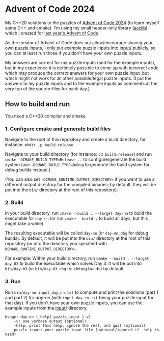 # Advent of Code 2024
My C++20 solutions to the puzzles of [Advent of Code 2024](https://adventofcode.com/2024) (to learn myself some C++ and cmake). I'm using my small header-only library ([aoclib](aoclib/)) which I created for [last year's Advent of Code](https://github.com/zeichensystem/advent-of-code-2023). 

As the creator of Advent of Code does not allow/encourage sharing your own puzzle inputs, I only put example puzzle inputs into [input/](input/) publicly, so you can at least run those if you don't have your own puzzle inputs.

My answers are correct for my puzzle inputs (and for the example inputs), but in my experience it is definitely possible to come up with *incorrect* code which may produce the *correct* answers for your own puzzle input, but which might not work for all other possible/legal puzzle inputs. (I put the answers to my puzzle inputs and to the example inputs as comments at the very top of the source-files for each day.)

## How to build and run
You need a C++20 compiler and cmake.

### 1. Configure cmake and generate build files
Navigate to the root of this repository and create a build directory, for instance: `mkdir -p build-release`. 

Navigate to your build directory (for instance: `cd build-release`) and run `cmake -DCMAKE_BUILD_TYPE=Release ..` to configure/generate the build system (use `-DCMAKE_BUILD_TYPE=Debug` to generate the build system for debug builds instead.)

(You can also set `-DCMAKE_RUNTIME_OUTPUT_DIRECTORY=` if you want to use a different output directory for the compiled binaries; by default, they will be put into the  `bin/` directory at the root of this repository). 

### 2. Build
In your build directory, run `cmake --build . --target day-nn` to build the executable for `day-nn` (or run `cmake --build .` to build all days, but this might take a while).  

The resulting executable will be called `day-nn` (or `day-nn_dbg` for debug builds). By default, it will be put into the  `bin/` directory at the root of this repository (or into the directory you specified with `-DCMAKE_RUNTIME_OUTPUT_DIRECTORY=`.

For example: Within your build directory, run `cmake --build . --target day-03` to build the executable which solves Day 3. It will be put into `bin/day-03` (or `bin/day-03_dbg` for debug builds) by default.

### 3. Run
Run `bin/day-nn input_day_nn.txt` to compute and print the solutions (part 1 and part 2) for *day-nn* (with `input_day_nn.txt` being your puzzle input for that day). If you don't have your own puzzle inputs, you can use the example inputs from the [input/](input/) directory.

```
Usage: day-nn [-help] puzzle_input [-v]
	-v: use verbose output (optional)
	-help: print this help, ignore the rest, and quit (optional)
	puzzle_input: your puzzle input file (optional/ignored if -help is used)
```